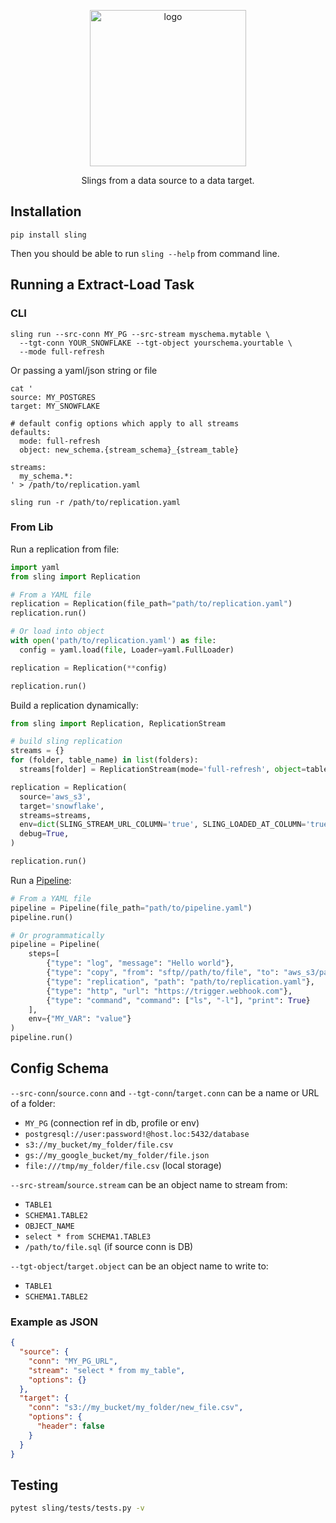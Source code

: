 <p align="center"><img src="https://github.com/slingdata-io/sling-python/raw/main/logo-with-text.png" alt="logo" width="250"/></p>

<p align="center">Slings from a data source to a data target.</p>

## Installation

`pip install sling`

Then you should be able to run `sling --help` from command line.

## Running a Extract-Load Task

### CLI

```shell
sling run --src-conn MY_PG --src-stream myschema.mytable \
  --tgt-conn YOUR_SNOWFLAKE --tgt-object yourschema.yourtable \
  --mode full-refresh
```

Or passing a yaml/json string or file

```shell
cat '
source: MY_POSTGRES
target: MY_SNOWFLAKE

# default config options which apply to all streams
defaults:
  mode: full-refresh
  object: new_schema.{stream_schema}_{stream_table}

streams:
  my_schema.*:
' > /path/to/replication.yaml

sling run -r /path/to/replication.yaml
```

### From Lib

Run a replication from file:

```python
import yaml
from sling import Replication

# From a YAML file
replication = Replication(file_path="path/to/replication.yaml")
replication.run()

# Or load into object
with open('path/to/replication.yaml') as file:
  config = yaml.load(file, Loader=yaml.FullLoader)

replication = Replication(**config)

replication.run()
```

Build a replication dynamically:

```python
from sling import Replication, ReplicationStream

# build sling replication
streams = {}
for (folder, table_name) in list(folders):
  streams[folder] = ReplicationStream(mode='full-refresh', object=table_name, primary_key='_hash_id')

replication = Replication(
  source='aws_s3',
  target='snowflake',
  streams=streams,
  env=dict(SLING_STREAM_URL_COLUMN='true', SLING_LOADED_AT_COLUMN='true'),
  debug=True,
)

replication.run()
```

Run a [Pipeline](https://docs.slingdata.io/concepts/pipeline):

```python
# From a YAML file
pipeline = Pipeline(file_path="path/to/pipeline.yaml")
pipeline.run()

# Or programmatically
pipeline = Pipeline(
    steps=[
        {"type": "log", "message": "Hello world"},
        {"type": "copy", "from": "sftp//path/to/file", "to": "aws_s3/path/to/file"},
        {"type": "replication", "path": "path/to/replication.yaml"},
        {"type": "http", "url": "https://trigger.webhook.com"},
        {"type": "command", "command": ["ls", "-l"], "print": True}
    ],
    env={"MY_VAR": "value"}
)
pipeline.run()
```

## Config Schema

`--src-conn`/`source.conn` and `--tgt-conn`/`target.conn`  can be a name or URL of a folder:
- `MY_PG` (connection ref in db, profile or env)
- `postgresql://user:password!@host.loc:5432/database`
- `s3://my_bucket/my_folder/file.csv`
- `gs://my_google_bucket/my_folder/file.json`
- `file:///tmp/my_folder/file.csv` (local storage)

`--src-stream`/`source.stream` can be an object name to stream from:
- `TABLE1`
- `SCHEMA1.TABLE2`
- `OBJECT_NAME`
- `select * from SCHEMA1.TABLE3`
- `/path/to/file.sql` (if source conn is DB)

`--tgt-object`/`target.object` can be an object name to write to:
- `TABLE1`
- `SCHEMA1.TABLE2`

### Example as JSON

```json
{
  "source": {
    "conn": "MY_PG_URL",
    "stream": "select * from my_table",
    "options": {}
  },
  "target": {
    "conn": "s3://my_bucket/my_folder/new_file.csv",
    "options": {
      "header": false
    }
  }
}
```

## Testing

```bash
pytest sling/tests/tests.py -v
```
